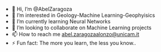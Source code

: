 - 👋 Hi, I’m @AbelZaragoza
- 👀 I’m interested in Geology-Machine Learning-Geophyisics
- 🌱 I’m currently learning Neural Networks
- 💞️ I’m looking to collaborate on Machine Learning projects
- 📫 How to reach me abel.zaragozaalonzo@unicam.it
- ⚡ Fun fact: The more you learn, the less you know..

<!---
AbelZaragoza/AbelZaragoza is a ✨ special ✨ repository because its `README.md` (this file) appears on your GitHub profile.
You can click the Preview link to take a look at your changes.
--->
